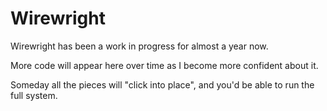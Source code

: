 # Wirewright

Wirewright has been a work in progress for almost a year now.

More code will appear here over time as I become more confident about it.

Someday all the pieces will "click into place", and you'd be able to run the full system.
